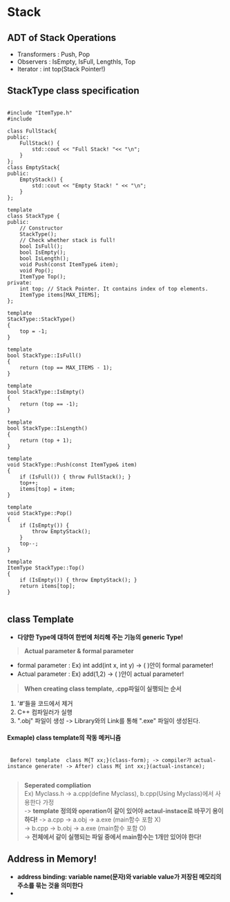Stack
==============
## ADT of Stack Operations
* Transformers : Push, Pop
* Observers : IsEmpty, IsFull, LengthIs, Top
* Iterator : int top(Stack Pointer!)

## StackType class specification
<pre><code>
#include "ItemType.h"
#include <iostream>

class FullStack{
public:
	FullStack() {
		std::cout << "Full Stack! "<< "\n";
	}
};
class EmptyStack{
public:
	EmptyStack() {
		std::cout << "Empty Stack! " << "\n";
	}
};

template <class ItemType>
class StackType {
public:
	// Constructor
	StackType();
	// Check whether stack is full!
	bool IsFull();
	bool IsEmpty();
	bool IsLength();
	void Push(const ItemType& item);
	void Pop();
	ItemType Top();
private:
	int top; // Stack Pointer. It contains index of top elements.
	ItemType items[MAX_ITEMS];
};

template <class ItemType>
StackType<ItemType>::StackType()
{
	top = -1;
}

template <class ItemType>
bool StackType<ItemType>::IsFull()
{
	return (top == MAX_ITEMS - 1);
}

template <class ItemType>
bool StackType<ItemType>::IsEmpty()
{
	return (top == -1);
}

template <class ItemType>
bool StackType<ItemType>::IsLength()
{
	return (top + 1);
}

template <class ItemType>
void StackType<ItemType>::Push(const ItemType& item)
{
	if (IsFull()) { throw FullStack(); }
	top++;
	items[top] = item;
}

template <class ItemType>
void StackType<ItemType>::Pop()
{
	if (IsEmpty()) {
		throw EmptyStack();
	}
	top--;
}

template <class ItemType>
ItemType StackType<ItemType>::Top()
{
	if (IsEmpty()) { throw EmptyStack(); }
	return items[top];
}
  </code></pre>

## class Template
* **다양한 Type에 대하여 한번에 처리해 주는 기능의 generic Type!**
> **Actual parameter & formal parameter**
  * formal parameter : Ex) int add(int x, int y) -> ( )안이 formal parameter!
  * Actual parameter : Ex) add(1,2) -> ( )안이 actual parameter!
> **When creating class template, .cpp파일이 실행되는 순서**
 1) '#'들을 코드에서 제거
 2) C++ 컴파일러가 실행
 3) ".obj" 파일이 생성 -> Library와의 Link를 통해 ".exe" 파일이 생성된다.
 #### Exmaple) class template의 작동 메커니즘
 <pre><code> 
 Before) template <class T> class M{T xx;}(class-form); -> compiler가 actual-instance generate! -> After) class M<int>{ int xx;}(actual-instance);
 </code></pre>
> **Seperated compliation**<br>
Ex) Myclass.h -> a.cpp(define Myclass), b.cpp(Using Myclass)에서 사용한다 가정<br>
-> **template 정의와 operation이 같이 있어야 actaul-instace로 바꾸기 용이하다!**
-> a.cpp -> a.obj -> a.exe (main함수 포함 X)<br> 
-> b.cpp -> b.obj -> a.exe (main함수 포함 O)<br>
-> **전체에서 같이 실행되는 파일 중에서 main함수는 1개만 있어야 한다!**

## Address in Memory!
* **address binding: variable name(문자)와 variable value가 저장된 메모리의 주소를 묶는 것을 의미한다**
* 
